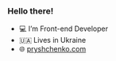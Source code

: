 ### Hello there!
- 💻 I’m Front-end Developer
- 🇺🇦 Lives in Ukraine
- 🌐 [pryshchenko.com](https://pryshchenko.com/)
